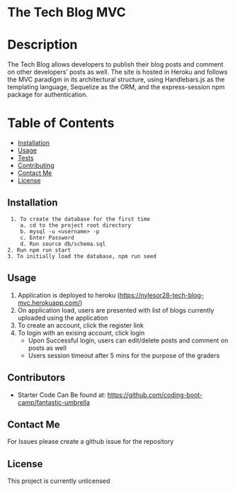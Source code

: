 # The Tech Blog MVC

# Description
The Tech Blog allows developers to publish their blog posts and comment on other developers’ posts as well. The site is hosted in Heroku and follows the MVC paradigm in its architectural structure, using Handlebars.js as the templating language, Sequelize as the ORM, and the express-session npm package for authentication.

# Table of Contents 
* [Installation](#installation)
* [Usage](#usage)
* [Tests](#test)
* [Contributing](#​contributors)
* [Contact Me](#contact-me)
* [License](#license)


## Installation
````
 1. To create the database for the first time
    a. cd to the project root directory 
    b. mysql -u <username> -p
    c. Enter Password
    d. Run source db/schema.sql
2. Run npm run start
3. To initially load the database, npm run seed
````

## Usage
1. Application is deployed to heroku (https://nylesor28-tech-blog-mvc.herokuapp.com/)
2. On application load, users are presented with list of blogs currently uploaded using the application
3. To create an account, click the register link
4. To login with an exising account, click login
    - Upon Successful login, users can edit/delete posts and comment on posts as well
    - Users session timeout after 5 mins for the purpose of the graders

## ​Contributors
* Starter Code Can Be found at: <https://github.com/coding-boot-camp/fantastic-umbrella>


## Contact Me
For Issues please create a github issue for the repository

 
  ## License
  This  project is currently unlicensed 

